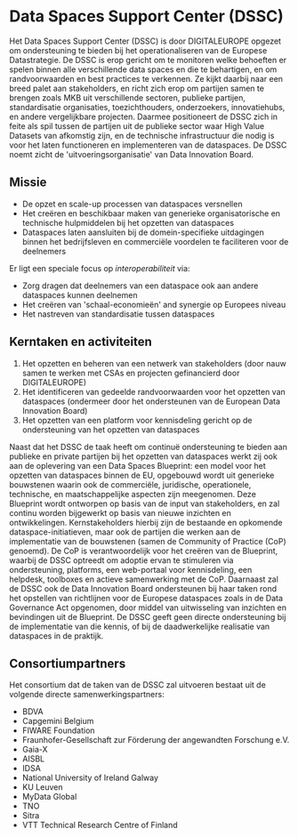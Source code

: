 # Data Spaces Support Center (DSSC)

Het Data Spaces Support Center (DSSC) is door DIGITALEUROPE opgezet om ondersteuning te bieden bij het operationaliseren van de Europese Datastrategie. De DSSC is erop gericht om te monitoren welke behoeften er spelen binnen alle verschillende data spaces en die te behartigen, en om randvoorwaarden en best practices te verkennen. Ze kijkt daarbij naar een breed palet aan stakeholders, en richt zich erop om partijen samen te brengen zoals MKB uit verschillende sectoren, publieke partijen, standardisatie organisaties, toezichthouders, onderzoekers, innovatiehubs, en andere vergelijkbare projecten. Daarmee positioneert de DSSC zich in feite als spil tussen de partijen uit de publieke sector waar High Value Datasets van afkomstig zijn, en de technische infrastructuur die nodig is voor het laten functioneren en implementeren van de dataspaces. De DSSC noemt zicht de 'uitvoeringsorganisatie' van Data Innovation Board.

## Missie
* De opzet en scale-up processen van dataspaces versnellen
* Het creëren en beschikbaar maken van generieke organisatorische en technische hulpmiddelen bij het opzetten van dataspaces
* Dataspaces laten aansluiten bij de domein-specifieke uitdagingen binnen het bedrijfsleven en commerciële voordelen te faciliteren voor de deelnemers

Er ligt een speciale focus op *interoperabiliteit* via:
* Zorg dragen dat deelnemers van een dataspace ook aan andere dataspaces kunnen deelnemen
* Het creëren van 'schaal-economieën' and synergie op Europees niveau
* Het nastreven van standardisatie tussen dataspaces


## Kerntaken en activiteiten
1. Het opzetten en beheren van een netwerk van stakeholders (door nauw samen te werken met CSAs en projecten gefinancierd door DIGITALEUROPE)
2. Het identificeren van gedeelde randvoorwaarden voor het opzetten van dataspaces (ondermeer door het ondersteunen van de European Data Innovation Board)
3. Het opzetten van een platform voor kennisdeling gericht op de ondersteuning van het opzetten van dataspaces

Naast dat het DSSC de taak heeft om continuë ondersteuning te bieden aan publieke en private partijen bij het opzetten van dataspaces werkt zij ook aan de oplevering van een Data Spaces Blueprint: een model voor het opzetten van dataspaces binnen de EU, opgebouwd wordt uit generieke bouwstenen waarin ook de commerciële, juridische, operationele, technische, en maatschappelijke aspecten zijn meegenomen. Deze Blueprint wordt ontworpen op basis van de input van stakeholders, en zal continu worden bijgewerkt op basis van nieuwe inzichten en ontwikkelingen. Kernstakeholders hierbij zijn de bestaande en opkomende dataspace-initiatieven, maar ook de partijen die werken aan de implementatie van de bouwstenen (samen de Community of Practice (CoP) genoemd). De CoP is verantwoordelijk voor het creëren van de Blueprint, waarbij de DSSC optreedt om adoptie ervan te stimuleren via ondersteuning, platforms, een web-portaal voor kennisdeling, een helpdesk, toolboxes en actieve samenwerking met de CoP. Daarnaast zal de DSSC ook de Data Innovation Board ondersteunen bij haar taken rond het opstellen van richtlijnen voor de Europese dataspaces zoals in de Data Governance Act opgenomen, door middel van uitwisseling van inzichten en bevindingen uit de Blueprint. De DSSC geeft geen directe ondersteuning bij de implementatie van die kennis, of bij de daadwerkelijke realisatie van dataspaces in de praktijk.     


## Consortiumpartners

Het consortium dat de taken van de DSSC zal uitvoeren bestaat uit de volgende directe samenwerkingspartners:

* BDVA
* Capgemini Belgium
* FIWARE Foundation
* Fraunhofer-Gesellschaft zur Förderung der angewandten Forschung e.V.
* Gaia-X 
* AISBL
* IDSA
* National University of Ireland Galway
* KU Leuven
* MyData Global
* TNO 
* Sitra 
* VTT Technical Research Centre of Finland



